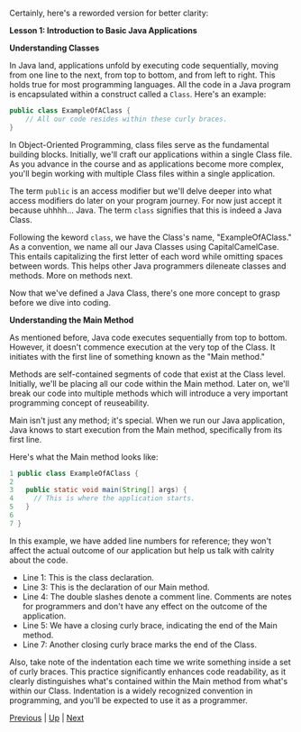 Certainly, here's a reworded version for better clarity:

**Lesson 1: Introduction to Basic Java Applications**

**Understanding Classes**

In Java land, applications unfold by executing code sequentially, moving from one line to the next, from top to bottom, and from left to right. This holds true for most programming languages. All the code in a Java program is encapsulated within a construct called a `Class`. Here's an example:

```java
public class ExampleOfAClass {
    // All our code resides within these curly braces.
} 
```

In Object-Oriented Programming, class files serve as the fundamental building blocks. Initially, we'll craft our applications within a single Class file. As you advance in the course and as applications become more complex, you'll begin working with multiple Class files within a single application.

The term `public` is an access modifier but we'll delve deeper into what access modifiers do later on your program journey. For now just accept it because uhhhh... Java. The term `class` signifies that this is indeed a Java Class.

Following the keword `class`, we have the Class's name, "ExampleOfAClass." As a convention, we name all our Java Classes using CapitalCamelCase. This entails capitalizing the first letter of each word while omitting spaces between words. This helps other Java programmers dileneate classes and methods. More on methods next.

Now that we've defined a Java Class, there's one more concept to grasp before we dive into coding.

**Understanding the Main Method**

As mentioned before, Java code executes sequentially from top to bottom. However, it doesn't commence execution at the very top of the Class. It initiates with the first line of something known as the "Main method."

Methods are self-contained segments of code that exist at the Class level. Initially, we'll be placing all our code within the Main method. Later on, we'll break our code into multiple methods which will introduce a very important programming concept of reuseability.

Main isn't just any method; it's special. When we run our Java application, Java knows to start execution from the Main method, specifically from its first line.

Here's what the Main method looks like:

```java
1 public class ExampleOfAClass {
2
3   public static void main(String[] args) {
4     // This is where the application starts.
5   }
6
7 }
```

In this example, we have added line numbers for reference; they won't affect the actual outcome of our application but help us talk with calrity about the code.

- Line 1: This is the class declaration.
- Line 3: This is the declaration of our Main method.
- Line 4: The double slashes denote a comment line. Comments are notes for programmers and don't have any effect on the outcome of the application.
- Line 5: We have a closing curly brace, indicating the end of the Main method.
- Line 7: Another closing curly brace marks the end of the Class.

Also, take note of the indentation each time we write something inside a set of curly braces. This practice significantly enhances code readability, as it clearly distinguishes what's contained within the Main method from what's within our Class. Indentation is a widely recognized convention in programming, and you'll be expected to use it as a programmer.

[Previous](part2.md) | [Up](part2.md) | [Next](part2sysoutlesson.md)
